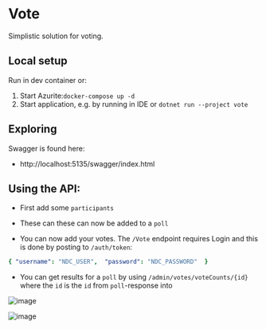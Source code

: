 # Vote
Simplistic solution for voting.

## Local setup
Run in dev container or:
1. Start Azurite:`docker-compose up -d`
2. Start application, e.g. by running in IDE or `dotnet run --project vote`

## Exploring
Swagger is found here:
* http://localhost:5135/swagger/index.html

## Using the API:
* First add some `participants`
* These can these can now be added to a `poll`

* You can now add your votes. The `/Vote` endpoint requires Login and this is done by posting to `/auth/token`:

```yaml 
{ "username": "NDC_USER",  "password": "NDC_PASSWORD"  }
```
* You can get results for a `poll` by using `/admin/votes/voteCounts/{id}` where the `id` is the `id` from `poll`-response into 


![image](https://user-images.githubusercontent.com/1544931/143069106-f46dfbb4-18b4-439c-8a0d-b0ddb9ad9889.png)


![image](https://user-images.githubusercontent.com/1544931/143068963-dfd6417d-67de-4e49-8fb3-930f4a22d04f.png)
